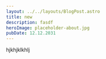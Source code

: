 ```yaml
---
layout: ../../layouts/BlogPost.astro
title: new
description: fasdf
heroImage: placeholder-about.jpg
pubDate: 12.12.2031
---
```

hjkhjklkhlj